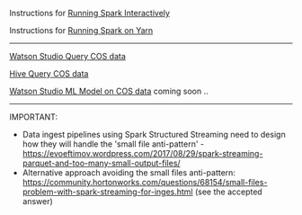 Instructions for [Running Spark Interactively](./README_INTERACTIVE.MD)

Instructions for [Running Spark on Yarn](./README_YARN.MD)

---

[Watson Studio Query COS data](./WatsonStudio_QueryCOS.ipynb)

[Hive Query COS data](./README_HIVE.MD)

[Watson Studio ML Model on COS data](./README_WS_ML_MODEL.MD) coming soon ..

---
IMPORTANT:

- Data ingest pipelines using Spark Structured Streaming need to design how they will handle the 'small file anti-pattern' - https://evoeftimov.wordpress.com/2017/08/29/spark-streaming-parquet-and-too-many-small-output-files/
- Alternative approach avoiding the small files anti-pattern: https://community.hortonworks.com/questions/68154/small-files-problem-with-spark-streaming-for-inges.html (see the accepted answer)

